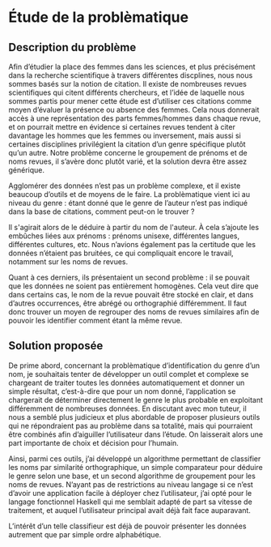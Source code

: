 # Étude de la problèmatique
## Description du problème
Afin d’étudier la place des femmes dans les sciences, et plus précisément dans la recherche scientifique à travers différentes discplines, nous nous sommes basés sur la notion de citation. Il existe de nombreuses revues scientifiques qui citent différents chercheurs, et l’idée de laquelle nous sommes partis pour mener cette étude est d’utiliser ces citations comme moyen d’évaluer la présence ou absence des femmes. Cela nous donnerait accès à une représentation des parts femmes/hommes dans chaque revue, et on pourrait mettre en évidence si certaines revues tendent à citer davantage les hommes que les femmes ou inversement, mais aussi si certaines disciplines privilégient la citation d’un genre spécifique plutôt qu’un autre. Notre problème concerne le groupement de prénoms et de noms revues, il s’avère donc plutôt varié, et la solution devra être assez générique.

Agglomérer des données n’est pas un problème complexe, et il existe beaucoup d’outils et de moyens de le faire. La problèmatique vient ici au niveau du genre : étant donné que le genre de l’auteur n’est pas indiqué dans la base de citations, comment peut-on le trouver ?

Il s'agirait alors de le déduire à partir du nom de l'auteur. À cela s’ajoute les embûches liées aux prénoms : prénoms unisexe, différentes langues, différentes cultures, etc. Nous n’avions également pas la certitude que les données n’étaient pas bruitées, ce qui compliquait encore le travail, notamment sur les noms de revues.

Quant à ces derniers, ils présentaient un second problème : il se pouvait que les données ne soient pas entièrement homogènes. Cela veut dire que dans certains cas, le nom de la revue pouvait être stocké en clair, et dans d’autres occurrences, être abrégé ou orthographié différemment. Il faut donc trouver un moyen de regrouper des noms de revues similaires afin de pouvoir les identifier comment étant la même revue.

## Solution proposée
De prime abord, concernant la problèmatique d’identification du genre d’un nom, je souhaitais tenter de développer un outil complet et complexe se chargeant de traiter toutes les données automatiquement et donner un simple résultat, c’est-à-dire que pour un nom donné, l’application se chargerait de déterminer directement le genre le plus probable en exploitant différemment de nombreuses données. En discutant avec mon tuteur, il nous a semblé plus judicieux et plus abordable de proposer plusieurs outils qui ne répondraient pas au problème dans sa totalité, mais qui pourraient être combinés afin d’aiguiller l’utilisateur dans l’étude. On laisserait alors une part importante de choix et décision pour l’humain.

Ainsi, parmi ces outils, j’ai développé un algorithme permettant de classifier les noms par similarité orthographique, un simple comparateur pour déduire le genre selon une base, et un second algorithme de groupement pour les noms de revues. N’ayant pas de restrictions au niveau langage si ce n’est d’avoir une application facile à déployer chez l’utilisateur, j’ai opté pour le langage fonctionnel Haskell qui me semblait adapté de part sa vitesse de traitement, et auquel l’utilisateur principal avait déjà fait face auparavant.

L’intérêt d’un telle classifieur est déjà de pouvoir présenter les données autrement que par simple ordre alphabétique.
